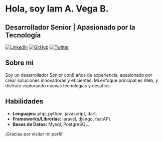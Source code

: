 # Hola, soy **Iam A. Vega B.**

## Desarrollador Senior | Apasionado por la Tecnología

[![LinkedIn](https://img.shields.io/badge/LinkedIn-%230077B5.svg?style=for-the-badge&logo=linkedin&logoColor=white)]([https://www.linkedin.com/in/tuperfil](https://www.linkedin.com/in/iam-a-vega-b-a54b67258/))
[![GitHub](https://img.shields.io/badge/GitHub-%23121011.svg?style=for-the-badge&logo=github&logoColor=white)](https://github.com/iavega)
[![Twitter](https://img.shields.io/badge/Twitter-%231DA1F2.svg?style=for-the-badge&logo=twitter&logoColor=white)](https://twitter.com/iavega)

## Sobre mí

Soy un desarrollador Senior con8 años de experiencia, apasionado por crear soluciones innovadoras y eficientes. Mi enfoque principal es Web, y disfruto explorando nuevas tecnologías y desafíos.

## Habilidades

- **Lenguajes:** php, python, javascript, dart.
- **Frameworks/Librerías:** laravel, django, fastAPI.
- **Bases de Datos:** Mysql, PostgreSQL.



¡Gracias por visitar mi perfil!
